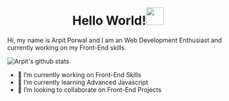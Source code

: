 <h1 align="center">Hello World!<img src="https://raw.githubusercontent.com/ShahriarShafin/ShahriarShafin/main/Assets/hi.gif" width="40px">
 </h1>

<p> Hi, my name is Arpit Porwal and I am an Web Development Enthusiast and currently working on my Front-End skills. </p>

![Arpit's github stats](https://github-readme-stats.vercel.app/api?username=apcool46315&theme=gotham&show_icons=true)


- 🔭 I’m currently working on Front-End Skills
- 🌱 I’m currently learning Advanced Javascript
- 👯 I’m looking to collaborate on Front-End Projects



